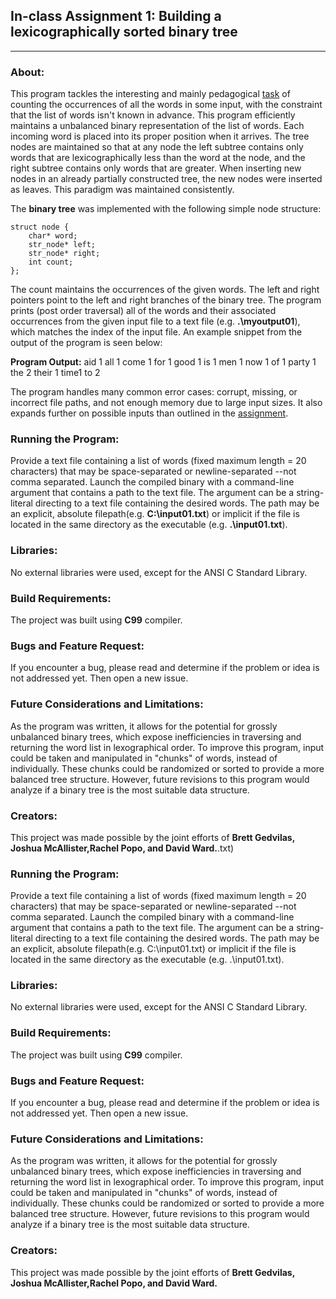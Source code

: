 ## In-class Assignment 1: Building a lexicographically sorted binary tree
------------------------------------------------------------------------------------

### About:
This program tackles the interesting and mainly pedagogical [task](https://github.com/ivogeorg/msl-clang-001) of counting the occurrences of all the words in some input, with the constraint that the list of words isn't known in advance. This program efficiently maintains a unbalanced binary representation of the list of words. Each incoming word is placed into its proper position when it arrives. The tree nodes are maintained so that at any node the left subtree contains only words that are lexicographically less than the word at the node, and the right subtree contains only words that are greater. When inserting new nodes in an already partially constructed tree, the new nodes were inserted as leaves. This paradigm was maintained consistently. 

The **binary tree** was implemented with the following simple node structure:

	struct node {
		char* word;
		str_node* left;
		str_node* right;
		int count;
	};

The count maintains the occurrences of the given words. The left and right pointers point to the left and right branches of the binary tree. 
The program prints (post order traversal) all of the words and their associated occurrences from the given input file to a text file (e.g. **.\myoutput01**), which matches the index of the input file. An example snippet from the output of the program is seen below:

**Program Output:**
	aid 1
	all 1
	come 1
	for 1
	good 1
	is 1
	men 1
	now 1
	of 1
	party 1
	the 2
	their 1
	time1
	to 2

The program handles many common error cases: corrupt, missing, or incorrect file paths, and not enough memory due to large input sizes. It also expands further on possible inputs than outlined in the [assignment](https://github.com/ivogeorg/msl-clang-001).

### Running the Program:

Provide a text file containing a list of words (fixed maximum length = 20 characters) that may be space-separated or newline-separated --not comma separated. 
Launch the compiled binary with a command-line argument that contains a path to the text file. The argument can be a string-literal directing to a text file containing the desired words. The path may be an explicit, absolute filepath(e.g. **C:\input01.txt**) or implicit if the file is located in the same directory as the executable (e.g. **.\input01.txt**).

### Libraries:

No external libraries were used, except for the ANSI C Standard Library. 

### Build Requirements:

The project was built using **C99** compiler.

### Bugs and Feature Request:

If you encounter a bug, please read and determine if the problem or idea is not addressed yet. Then open a new issue.

### Future Considerations and Limitations:

As the program was written, it allows for the potential for grossly unbalanced binary trees, which expose inefficiencies in traversing and returning the word list in lexographical order. To improve this program, input could be taken and manipulated in "chunks" of words, instead of individually. These chunks could be randomized or sorted to provide a more balanced tree structure. However, future revisions to this program would analyze if a binary tree is the most suitable data structure. 

### Creators:

This project was made possible by the joint efforts of **Brett Gedvilas, Joshua McAllister,Rachel Popo, and David Ward.**.txt)

### Running the Program:

Provide a text file containing a list of words (fixed maximum length = 20 characters) that may be space-separated or newline-separated --not comma separated. 
Launch the compiled binary with a command-line argument that contains a path to the text file. The argument can be a string-literal directing to a text file containing the desired words. The path may be an explicit, absolute filepath(e.g. C:\input01.txt) or implicit if the file is located in the same directory as the executable (e.g. .\input01.txt).

### Libraries:

No external libraries were used, except for the ANSI C Standard Library. 

### Build Requirements:

The project was built using **C99** compiler.

### Bugs and Feature Request:

If you encounter a bug, please read and determine if the problem or idea is not addressed yet. Then open a new issue.

### Future Considerations and Limitations:

As the program was written, it allows for the potential for grossly unbalanced binary trees, which expose inefficiencies in traversing and returning the word list in lexographical order. To improve this program, input could be taken and manipulated in "chunks" of words, instead of individually. These chunks could be randomized or sorted to provide a more balanced tree structure. However, future revisions to this program would analyze if a binary tree is the most suitable data structure. 

### Creators:

This project was made possible by the joint efforts of **Brett Gedvilas, Joshua McAllister,Rachel Popo, and David Ward.**
